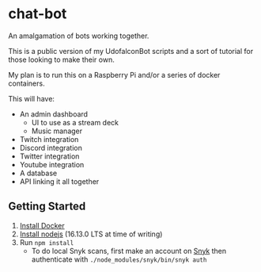 # chat-bot
An amalgamation of bots working together.

This is a public version of my UdofalconBot scripts and a sort of tutorial for those looking to make their own.

My plan is to run this on a Raspberry Pi and/or a series of docker containers.

This will have:
* An admin dashboard
  * UI to use as a stream deck
  * Music manager
* Twitch integration
* Discord integration
* Twitter integration
* Youtube integration
* A database
* API linking it all together

## Getting Started
1. [Install Docker](https://www.docker.com/)
2. [Install nodejs](https://nodejs.org/en/) (16.13.0 LTS at time of writing)
3. Run `npm install`
    * To do local Snyk scans, first make an account on [Snyk](https://snyk.io/) then authenticate with `./node_modules/snyk/bin/snyk auth`
